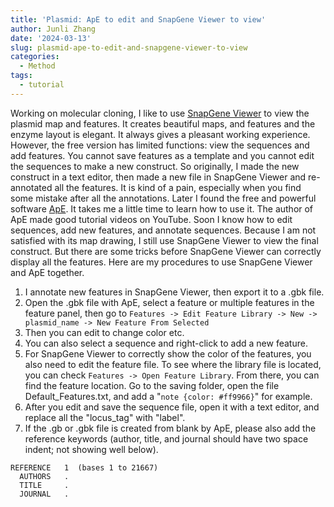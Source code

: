 ```yaml
---
title: 'Plasmid: ApE to edit and SnapGene Viewer to view'
author: Junli Zhang
date: '2024-03-13'
slug: plasmid-ape-to-edit-and-snapgene-viewer-to-view
categories:
  - Method
tags:
  - tutorial
---
```


Working on molecular cloning, I like to use [SnapGene Viewer](https://www.snapgene.com/snapgene-viewer) to view the plasmid map and features. It creates beautiful maps, and features and the enzyme layout is elegant. It always gives a pleasant working experience. However, the free version has limited functions: view the sequences and add features. You cannot save features as a template and you cannot edit the sequences to make a new construct. So originally, I made the new construct in a text editor, then made a new file in SnapGene Viewer and re-annotated all the features. It is kind of a pain, especially when you find some mistake after all the annotations. Later I found the free and powerful software [ApE](https://jorgensen.biology.utah.edu/wayned/ape/). It takes me a little time to learn how to use it. The author of ApE made good tutorial videos on YouTube. Soon I know how to edit sequences, add new features, and annotate sequences. Because I am not satisfied with its map drawing, I still use SnapGene Viewer to view the final construct. But there are some tricks before SnapGene Viewer can correctly display all the features. Here are my procedures to use SnapGene Viewer and ApE together.

1. I annotate new features in SnapGene Viewer, then export it to a .gbk file.
1. Open the .gbk file with ApE, select a feature or multiple features in the feature panel, then go to `Features -> Edit Feature Library -> New -> plasmid_name -> New Feature From Selected`
1. Then you can edit to change color etc.
1. You can also select a sequence and right-click to add a new feature.
1. For SnapGene Viewer to correctly show the color of the features, you also need to edit the feature file. To see where the library file is located, you can check `Features -> Open Feature Library`. From there, you can find the feature location. Go to the saving folder, open the file Default_Features.txt, and add a "`note {color: #ff9966}`" for example.
1. After you edit and save the sequence file, open it with a text editor, and replace all the "locus_tag" with "label".
1. If the .gb or .gbk file is created from blank by ApE, please also add the reference keywords (author, title, and journal should have two space indent; not showing well below).
```
REFERENCE   1  (bases 1 to 21667)
  AUTHORS   .
  TITLE     .
  JOURNAL   .
```
